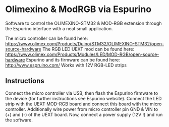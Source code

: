 Olimexino & ModRGB via Espurino
===============================

Software to control the OLIMEXINO-STM32 &amp; MOD-RGB extension through the Espurino interface with a neat small application.

The micro controller can be found here: https://www.olimex.com/Products/Duino/STM32/OLIMEXINO-STM32/open-source-hardware
The RGB LED UEXT mod can be found here: https://www.olimex.com/Products/Modules/LED/MOD-RGB/open-source-hardware
Espurino and its firmware can be found here: http://www.espruino.com/
Works with 12V RGB-LED strips

Instructions
------------

Connect the micro controller via USB, then flash the Espurino firmware to the device (for further instructions see Espurino website). Connect the LED strip with the UEXT MOD-RGB board and connect this board with the micro controller. Additionally wire power from micro controller pin GND & VIN to (+) and (-) of the UEXT board. Now, connect a power supply (12V !) and run the software.
